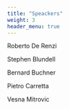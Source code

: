 ```yaml
---
title: "Speackers"
weight: 3
header_menu: true
---
```


Roberto De Renzi
  
Stephen Blundell 

Bernard Buchner 

Pietro Carretta 

Vesna Mitrovic 
